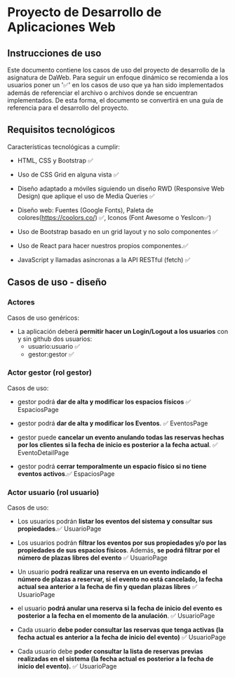 # Proyecto de Desarrollo de Aplicaciones Web

## Instrucciones de uso

Este documento contiene los casos de uso del proyecto de desarrollo de la asignatura de DaWeb. Para seguir un enfoque dinámico se recomienda a los usuarios poner un '✅' en los casos de uso que ya han sido implementados además de referenciar el archivo o archivos donde se encuentran implementados. De esta forma, el documento se convertirá en una guía de referencia para el desarrollo del proyecto.

## Requisitos tecnológicos

Características tecnológicas a cumplir:

- HTML, CSS y Bootstrap ✅

- Uso de CSS Grid en alguna vista ✅

- Diseño adaptado a móviles siguiendo un diseño RWD (Responsive Web Design) que aplique el uso de Media Queries ✅

- Diseño web: Fuentes (Google Fonts), Paleta de colores(https://coolors.co/) ✅, Iconos (Font Awesome o YesIcon✅)

- Uso de Bootstrap basado en un grid layout y no solo componentes ✅

- Uso de React para hacer nuestros propios componentes.✅

- JavaScript y llamadas asíncronas a la API RESTful (fetch) ✅

## Casos de uso - diseño

### Actores

Casos de uso genéricos:

- La aplicación deberá **permitir hacer un Login/Logout a los usuarios** con y sin github dos usuarios:
  - usuario:usuario ✅
  - gestor:gestor ✅

### Actor gestor (rol gestor)

Casos de uso:

- gestor podrá **dar de alta y modificar los espacios físicos** ✅ EspaciosPage

- gestor podrá **dar de alta y modificar los Eventos**. ✅ EventosPage

- gestor puede **cancelar un evento anulando todas las reservas hechas por los clientes si la fecha de inicio es posterior a la fecha actual**. ✅ EventoDetailPage

- gestor podrá **cerrar temporalmente un espacio físico si no tiene eventos activos**.✅ EspaciosPage

### Actor usuario (rol usuario)

Casos de uso:

- Los usuarios podrán **listar los eventos del sistema y consultar sus propiedades**.✅ UsuarioPage

- Los usuarios podrán **filtrar los eventos por sus propiedades y/o por las propiedades de sus espacios físicos**. Además, **se podrá filtrar por el número de plazas libres del evento** ✅ UsuarioPage

- Un usuario **podrá realizar una reserva en un evento indicando el número de plazas a reservar, si el evento no está cancelado, la fecha actual sea anterior a la fecha de fin y quedan plazas libres** ✅ UsuarioPage

- el usuario **podrá anular una reserva si la fecha de inicio del evento es posterior a la fecha en el momento de la anulación**. ✅ UsuarioPage

- Cada usuario **debe poder consultar las reservas que tenga activas (la fecha actual es anterior a la fecha de inicio del evento)** ✅ UsuarioPage

- Cada usuario debe **poder consultar la lista de reservas previas realizadas en el sistema (la fecha actual es posterior a la fecha de inicio del evento).** ✅ UsuarioPage
